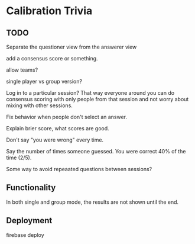 # Calibration Trivia

## TODO

Separate the questioner view from the answerer view

add a consensus score or something.

allow teams?

single player vs group version?

Log in to a particular session? That way everyone around you can do consensus scoring with only people from that session and not worry about mixing with other sessions.

Fix behavior when people don't select an answer.

Explain brier score, what scores are good.

Don't say "you were wrong" every time.

Say the number of times someone guessed. You were correct 40% of the time (2/5).

Some way to avoid repeaated questions between sessions?

## Functionality

In both single and group mode, the results are not shown until the end.

## Deployment

firebase deploy
